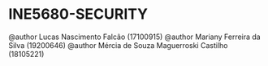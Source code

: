 # INE5680-SECURITY

@author Lucas Nascimento Falcão (17100915)
@author Mariany Ferreira da Silva (19200646)
@author Mércia de Souza Maguerroski Castilho (18105221)
